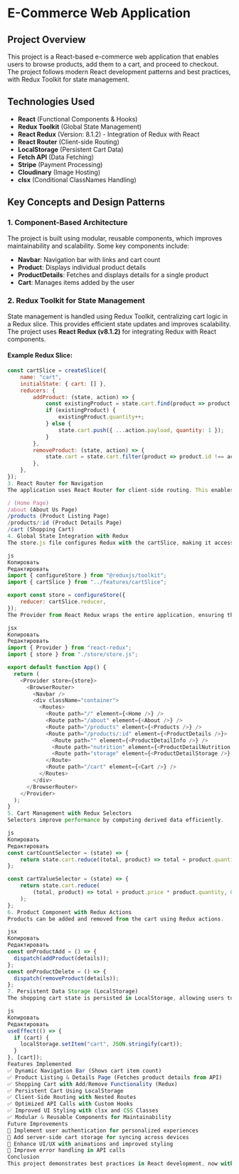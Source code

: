 # E-Commerce Web Application

## Project Overview
This project is a React-based e-commerce web application that enables users to browse products, add them to a cart, and proceed to checkout. The project follows modern React development patterns and best practices, with Redux Toolkit for state management.

## Technologies Used
- **React** (Functional Components & Hooks)
- **Redux Toolkit** (Global State Management)
- **React Redux** (Version: 8.1.2) - Integration of Redux with React
- **React Router** (Client-side Routing)
- **LocalStorage** (Persistent Cart Data)
- **Fetch API** (Data Fetching)
- **Stripe** (Payment Processing)
- **Cloudinary** (Image Hosting)
- **clsx** (Conditional ClassNames Handling)

## Key Concepts and Design Patterns

### 1. Component-Based Architecture
The project is built using modular, reusable components, which improves maintainability and scalability. Some key components include:
- **Navbar**: Navigation bar with links and cart count
- **Product**: Displays individual product details
- **ProductDetails**: Fetches and displays details for a single product
- **Cart**: Manages items added by the user

### 2. Redux Toolkit for State Management
State management is handled using Redux Toolkit, centralizing cart logic in a Redux slice. This provides efficient state updates and improves scalability.  
The project uses **React Redux (v8.1.2)** for integrating Redux with React components.

#### Example Redux Slice:
```js
const cartSlice = createSlice({
    name: "cart",
    initialState: { cart: [] },
    reducers: {
        addProduct: (state, action) => {
            const existingProduct = state.cart.find(product => product.id === action.payload.id);
            if (existingProduct) {
                existingProduct.quantity++;
            } else {
                state.cart.push({ ...action.payload, quantity: 1 });
            }
        },
        removeProduct: (state, action) => {
            state.cart = state.cart.filter(product => product.id !== action.payload.id);
        },
    },
});
3. React Router for Navigation
The application uses React Router for client-side routing. This enables seamless navigation between different pages like:

/ (Home Page)
/about (About Us Page)
/products (Product Listing Page)
/products/:id (Product Details Page)
/cart (Shopping Cart)
4. Global State Integration with Redux
The store.js file configures Redux with the cartSlice, making it accessible throughout the app.

js
Копировать
Редактировать
import { configureStore } from "@reduxjs/toolkit";
import { cartSlice } from "../features/cartSlice";

export const store = configureStore({
    reducer: cartSlice.reducer,
});
The Provider from React Redux wraps the entire application, ensuring that Redux state is available globally.

jsx
Копировать
Редактировать
import { Provider } from "react-redux";
import { store } from "./store/store.js";

export default function App() {
  return (
    <Provider store={store}>
      <BrowserRouter>
        <Navbar />
        <div className="container">
          <Routes>
            <Route path="/" element={<Home />} />
            <Route path="/about" element={<About />} />
            <Route path="/products" element={<Products />} />
            <Route path="/products/:id" element={<ProductDetails />}>
              <Route path="" element={<ProductDetailInfo />} />
              <Route path="nutrition" element={<ProductDetailNutrition />} />
              <Route path="storage" element={<ProductDetailStorage />} />
            </Route>
            <Route path="/cart" element={<Cart />} />
          </Routes>
        </div>
      </BrowserRouter>
    </Provider>
  );
}
5. Cart Management with Redux Selectors
Selectors improve performance by computing derived data efficiently.

js
Копировать
Редактировать
const cartCountSelector = (state) => {
    return state.cart.reduce((total, product) => total + product.quantity, 0);
};

const cartValueSelector = (state) => {
    return state.cart.reduce(
        (total, product) => total + product.price * product.quantity, 0
    );
};
6. Product Component with Redux Actions
Products can be added and removed from the cart using Redux actions.

jsx
Копировать
Редактировать
const onProductAdd = () => {
  dispatch(addProduct(details));
};
const onProductDelete = () => {
  dispatch(removeProduct(details));
};
7. Persistent Data Storage (LocalStorage)
The shopping cart state is persisted in LocalStorage, allowing users to retain their cart items even after refreshing the page.

js
Копировать
Редактировать
useEffect(() => {
  if (cart) {
    localStorage.setItem("cart", JSON.stringify(cart));
  }
}, [cart]);
Features Implemented
✅ Dynamic Navigation Bar (Shows cart item count)
✅ Product Listing & Details Page (Fetches product details from API)
✅ Shopping Cart with Add/Remove Functionality (Redux)
✅ Persistent Cart Using LocalStorage
✅ Client-Side Routing with Nested Routes
✅ Optimized API Calls with Custom Hooks
✅ Improved UI Styling with clsx and CSS Classes
✅ Modular & Reusable Components for Maintainability
Future Improvements
🔹 Implement user authentication for personalized experiences
🔹 Add server-side cart storage for syncing across devices
🔹 Enhance UI/UX with animations and improved styling
🔹 Improve error handling in API calls
Conclusion
This project demonstrates best practices in React development, now with Redux Toolkit and React Redux (v8.1.2) for state management. It provides a solid foundation for building scalable e-commerce applications. 🚀
